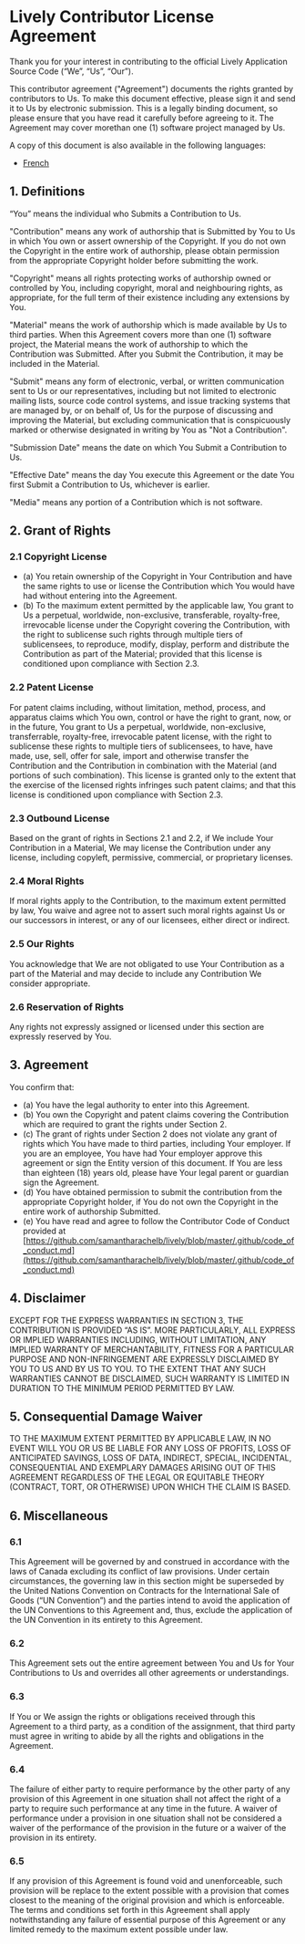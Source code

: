 # Lively Contributor License Agreement
Thank you for your interest in contributing to the official Lively Application Source Code (“We”, “Us”, “Our”).

This contributor agreement ("Agreement") documents the rights granted by contributors to Us. To make this document
effective, please sign it and send it to Us by electronic submission. This is a legally
binding document, so please ensure that you have read it carefully before agreeing to it. The Agreement may cover morethan one (1) software project managed by Us.

A copy of this document is also available in the following languages:

- [French](https://gist.github.com/samantharachelb/ee6785da06d310326b1dd74505272bc8)

## 1. Definitions
“You” means the individual who Submits a Contribution to Us.

"Contribution" means any work of authorship that is Submitted by You to Us in which You own or assert ownership of the Copyright. If you do not own the Copyright in the entire work of authorship, please obtain permission from the appropriate Copyright holder before submitting the work.

"Copyright" means all rights protecting works of authorship owned or controlled by You, including copyright, moral and neighbouring rights, as appropriate, for the full term of their existence including any extensions by You.

"Material" means the work of authorship which is made available by Us to third parties. When this Agreement covers more than one (1) software project, the Material means the work of authorship to which the Contribution was Submitted. After you Submit the Contribution, it may be included in the Material.

"Submit" means any form of electronic, verbal, or written communication sent to Us or our representatives, including but not limited to electronic mailing lists, source code control systems, and issue tracking systems that are managed by, or on behalf of, Us for the purpose of discussing and improving the Material, but excluding communication that is conspicuously marked or otherwise designated in writing by You as "Not a Contribution".

"Submission Date" means the date on which You Submit a Contribution to Us.

"Effective Date" means the day You execute this Agreement or the date You first Submit a Contribution to Us, whichever is earlier.

"Media" means any portion of a Contribution which is not software.

## 2. Grant of Rights
### 2.1 Copyright License
- (a) You retain ownership of the Copyright in Your Contribution and have the same rights to use or license the Contribution which You would have had without entering into the Agreement.
- (b) To the maximum extent permitted by the applicable law, You grant to Us a perpetual, worldwide, non-exclusive, transferable, royalty-free, irrevocable license under the Copyright covering the Contribution, with the right to sublicense such rights through multiple tiers of sublicensees, to reproduce, modify, display, perform and distribute the Contribution as part of the Material; provided that this license is conditioned upon compliance with Section 2.3.

### 2.2 Patent License
For patent claims including, without limitation, method, process, and apparatus claims which You own, control or have the right to grant, now, or in the future, You grant to Us a perpetual, worldwide, non-exclusive, transferrable, royalty-free, irrevocable patent license, with the right to sublicense these rights to multiple tiers of sublicensees, to have, have made, use, sell, offer for sale, import and otherwise transfer the Contribution and the Contribution in combination with the Material (and portions of such combination). This license is granted only to the extent that the exercise of the licensed rights infringes such patent claims; and that this license is conditioned upon compliance with Section 2.3.

### 2.3 Outbound License
Based on the grant of rights in Sections 2.1 and 2.2, if We include Your Contribution in a Material, We may license the Contribution under any license, including copyleft, permissive, commercial, or proprietary licenses.

### 2.4 Moral Rights
If moral rights apply to the Contribution, to the maximum extent permitted by law, You waive and agree not to assert such moral rights against Us or our successors in interest, or any of our licensees, either direct or indirect.

### 2.5 Our Rights
You acknowledge that We are not obligated to use Your Contribution as a part of the Material and may decide to include any Contribution We consider appropriate.

### 2.6 Reservation of Rights
Any rights not expressly assigned or licensed under this section are expressly reserved by You.

## 3. Agreement
You confirm that:

- (a) You have the legal authority to enter into this Agreement.
- (b) You own the Copyright and patent claims covering the Contribution which are required to grant the rights under Section 2.
- (c) The grant of rights under Section 2 does not violate any grant of rights which You have made to third parties, including Your employer. If you are an employee, You have had Your employer approve this agreement or sign the Entity version of this document. If You are less than eighteen (18) years old, please have Your legal parent or guardian sign the Agreement.
- (d) You have obtained permission to submit the contribution from the appropriate Copyright holder, if You do not own the Copyright in the entire work of authorship Submitted.
- (e) You have read and agree to follow the Contributor Code of Conduct provided at [https://github.com/samantharachelb/lively/blob/master/.github/code_of_conduct.md](https://github.com/samantharachelb/lively/blob/master/.github/code_of_conduct.md)

## 4. Disclaimer
EXCEPT FOR THE EXPRESS WARRANTIES IN SECTION 3, THE CONTRIBUTION IS PROVIDED “AS IS”. MORE PARTICULARLY, ALL EXPRESS OR IMPLIED WARRANTIES INCLUDING, WITHOUT LIMITATION, ANY IMPLIED WARRANTY OF MERCHANTABILITY, FITNESS FOR A PARTICULAR PURPOSE AND NON-INFRINGEMENT ARE EXPRESSLY DISCLAIMED BY YOU TO US AND BY US TO YOU. TO THE EXTENT THAT ANY SUCH WARRANTIES CANNOT BE DISCLAIMED, SUCH WARRANTY IS LIMITED IN DURATION TO THE MINIMUM PERIOD PERMITTED BY LAW.



## 5. Consequential Damage Waiver
TO THE MAXIMUM EXTENT PERMITTED BY APPLICABLE LAW, IN NO EVENT WILL YOU OR US BE LIABLE FOR ANY LOSS OF PROFITS, LOSS OF ANTICIPATED SAVINGS, LOSS OF DATA, INDIRECT, SPECIAL, INCIDENTAL, CONSEQUENTIAL AND EXEMPLARY DAMAGES ARISING OUT OF THIS AGREEMENT REGARDLESS OF THE LEGAL OR EQUITABLE THEORY (CONTRACT, TORT, OR OTHERWISE) UPON WHICH THE CLAIM IS BASED.



## 6. Miscellaneous
### 6.1
This Agreement will be governed by and construed in accordance with the laws of Canada excluding its conflict of law provisions. Under certain circumstances, the governing law in this section might be superseded by the United Nations Convention on Contracts for the International Sale of Goods (“UN Convention”) and the parties intend to avoid the application of the UN Conventions to this Agreement and, thus, exclude the application of the UN Convention in its entirety to this Agreement.

### 6.2
This Agreement sets out the entire agreement between You and Us for Your Contributions to Us and overrides all other agreements or understandings.

### 6.3
If You or We assign the rights or obligations received through this Agreement to a third party, as a condition of the assignment, that third party must agree in writing to abide by all the rights and obligations in the Agreement.

### 6.4
The failure of either party to require performance by the other party of any provision of this Agreement in one situation shall not affect the right of a party to require such performance at any time in the future. A waiver of performance under a provision in one situation shall not be considered a waiver of the performance of the provision in the future or a waiver of the provision in its entirety.

### 6.5
If any provision of this Agreement is found void and unenforceable, such provision will be replace to the extent possible with a provision that comes closest to the meaning of the original provision and which is enforceable. The terms and conditions set forth in this Agreement shall apply notwithstanding any failure of essential purpose of this Agreement or any limited remedy to the maximum extent possible under law.
